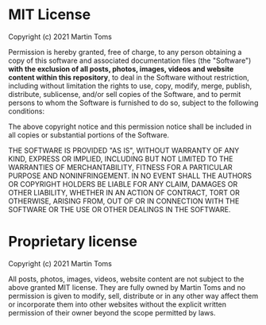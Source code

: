 # MIT License

Copyright (c) 2021 Martin Toms

Permission is hereby granted, free of charge, to any person obtaining a copy
of this software and associated documentation files (the "Software")
**with the exclusion of all posts, photos, images, videos and website
content within this repository**, to deal in the Software without restriction,
including without limitation the rights to use, copy, modify, merge,
publish, distribute, sublicense, and/or sell copies of the Software,
and to permit persons to whom the Software is furnished to do so,
subject to the following conditions:

The above copyright notice and this permission notice shall be included in all
copies or substantial portions of the Software.

THE SOFTWARE IS PROVIDED "AS IS", WITHOUT WARRANTY OF ANY KIND, EXPRESS OR
IMPLIED, INCLUDING BUT NOT LIMITED TO THE WARRANTIES OF MERCHANTABILITY,
FITNESS FOR A PARTICULAR PURPOSE AND NONINFRINGEMENT. IN NO EVENT SHALL THE
AUTHORS OR COPYRIGHT HOLDERS BE LIABLE FOR ANY CLAIM, DAMAGES OR OTHER
LIABILITY, WHETHER IN AN ACTION OF CONTRACT, TORT OR OTHERWISE, ARISING FROM,
OUT OF OR IN CONNECTION WITH THE SOFTWARE OR THE USE OR OTHER DEALINGS IN THE
SOFTWARE.

# Proprietary license

Copyright (c) 2021 Martin Toms

All posts, photos, images, videos, website content are not subject to the above
granted MIT license. They are fully owned by Martin Toms and no permission is
given to modify, sell, distribute or in any other way affect them or incorporate
them into other websites without the explicit written permission of their owner
beyond the scope permitted by laws.